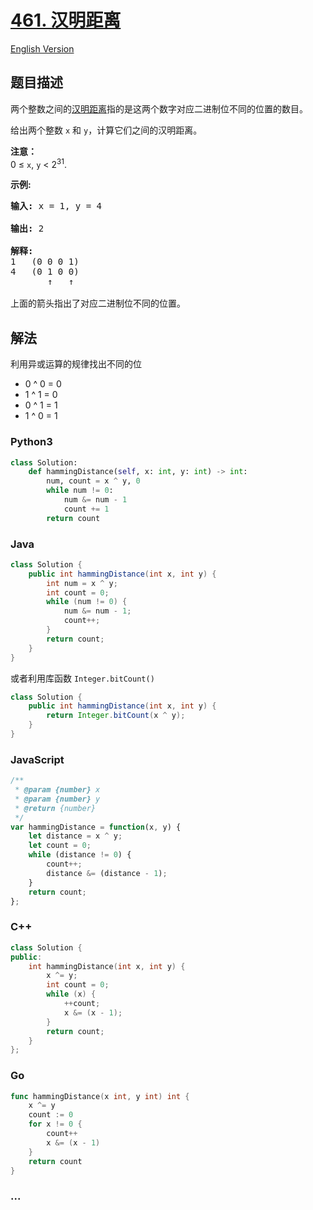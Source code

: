 # [461. 汉明距离](https://leetcode-cn.com/problems/hamming-distance)

[English Version](/solution/0400-0499/0461.Hamming%20Distance/README_EN.md)

## 题目描述

<!-- 这里写题目描述 -->

<p>两个整数之间的<a href="https://baike.baidu.com/item/%E6%B1%89%E6%98%8E%E8%B7%9D%E7%A6%BB">汉明距离</a>指的是这两个数字对应二进制位不同的位置的数目。</p>

<p>给出两个整数 <code>x</code> 和 <code>y</code>，计算它们之间的汉明距离。</p>

<p><strong>注意：</strong><br />
0 &le; <code>x</code>, <code>y</code> &lt; 2<sup>31</sup>.</p>

<p><strong>示例:</strong></p>

<pre>
<strong>输入:</strong> x = 1, y = 4

<strong>输出:</strong> 2

<strong>解释:</strong>
1   (0 0 0 1)
4   (0 1 0 0)
       &uarr;   &uarr;

上面的箭头指出了对应二进制位不同的位置。
</pre>


## 解法

<!-- 这里可写通用的实现逻辑 -->

利用异或运算的规律找出不同的位

- 0 ^ 0 = 0
- 1 ^ 1 = 0
- 0 ^ 1 = 1
- 1 ^ 0 = 1

<!-- tabs:start -->

### **Python3**

<!-- 这里可写当前语言的特殊实现逻辑 -->

```python
class Solution:
    def hammingDistance(self, x: int, y: int) -> int:
        num, count = x ^ y, 0
        while num != 0:
            num &= num - 1
            count += 1
        return count
```

### **Java**

<!-- 这里可写当前语言的特殊实现逻辑 -->

```java
class Solution {
    public int hammingDistance(int x, int y) {
        int num = x ^ y;
        int count = 0;
        while (num != 0) {
            num &= num - 1;
            count++;
        }
        return count;
    }
}
```

或者利用库函数 `Integer.bitCount()`

```java
class Solution {
    public int hammingDistance(int x, int y) {
        return Integer.bitCount(x ^ y);
    }
}
```

### **JavaScript**

```js
/**
 * @param {number} x
 * @param {number} y
 * @return {number}
 */
var hammingDistance = function(x, y) {
    let distance = x ^ y;
    let count = 0;
    while (distance != 0) {
        count++;
        distance &= (distance - 1);
    }
    return count;
};
```

### **C++**

```cpp
class Solution {
public:
    int hammingDistance(int x, int y) {
        x ^= y;
        int count = 0;
        while (x) {
            ++count;
            x &= (x - 1);
        }
        return count;
    }
};
```

### **Go**

```go
func hammingDistance(x int, y int) int {
	x ^= y
	count := 0
	for x != 0 {
		count++
		x &= (x - 1)
	}
	return count
}
```

### **...**

```

```

<!-- tabs:end -->
